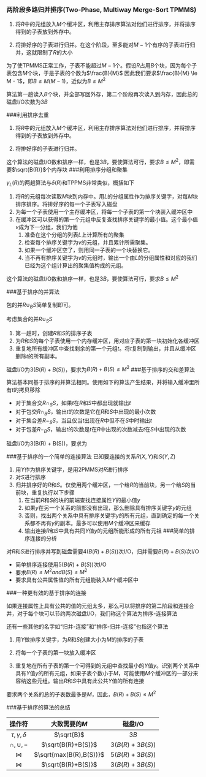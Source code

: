 ### 两阶段多路归并排序(Two-Phase, Multiway Merge-Sort TPMMS)

1. 将$R​$中的元组放入$M​$个缓冲区，利用主存排序算法对他们进行排序，并将排序得到的子表放到外存中。

2. 将排好序的子表进行归并。在这个阶段，至多能对$M-1$个有序的子表进行归并，这就限制了$R$的大小

为了使TPMMS正常工作，子表不能超过$M-1$个。假设$R$占用$B$个块，因为每个子表包含$M$个块，于是子表的个数为$\frac{B}{M}$ 因此我们要求$\frac{B}{M} \le  M - 1$，即$B \le M(M-1)$，近似为$B \le M^2$

算法第一趟读入$B$个块，并全部写回外存，第二个阶段再次读入到内存，因此总的磁盘I/O次数为$3B$

###利用排序去重
1. 将$R$中的元组放入$M$个缓冲区，利用主存排序算法对他们进行排序，并将排序得到的子表放到外存中。

2. 将排好序的子表进行归并。 

这个算法的磁盘I/O数和排序一样，也是$3B$，要使算法可行，要求$B \le M^2$，即需要$\sqrt{B(R)}$个内存块
###利用排序分组和聚集

$\gamma_L(R)$的两趟算法与$\delta(R)$和TPPMS非常类似，概括如下

1. 将$R$的元组每次读取$M$块到内存中。用$L$的分组属性作为排序关键字，对每$M$块排序排序。将排好序的每一个子表写入磁盘
2. 为每一个子表使用一个主存缓冲区，将每一个子表的第一个块装入缓冲区中
3. 在缓冲区可以获得的第一个元组中反复查找排序关键字的最小值。这个最小值$v$成为下一分组，我们为他
   1. 准备在这个分组的列表$L$上计算所有的聚集
   2. 检查每个排序关键字为$v$的元组，并且累计所需聚集。
   3. 如果一个缓冲区空了，则用同一子表的一个块替换它。
   4. 当不再有排序关键字为$v$的元组时，输出一个由$L$的分组属性和对应的我们已经为这个组计算出的聚集值构成的元组。

这个算法的磁盘I/O数和排序一样，也是$3B$，要使算法可行，要求$B \le M^2$

###基于排序的并算法

包的并$R\cup_BS$简单复制即可。

考虑集合的并$R\cup_SS$

1. 第一趟时，创建$R$和$S$的排序子表
2. 为$R$和$S$的每个子表使用一个内存缓冲区，用对应子表的第一块初始化各缓冲区
3. 重复地所有缓冲区中查找剩余的第一个元组$t$。将$t$复制到输出，并且从缓冲区删除$t$的所有副本。

磁盘I/O为$3(B(R) + B(S))$，要求为$B(R)+B(S) \le M^2$
###基于排序的交和差算法

算法基本同基于排序的并算法相同。使用如下的算法产生结果，并将输入缓冲里所有$t$的拷贝移除

* 对于集合交$R\cap_SS$，如果$t$在$R$和$S$中都出现就输出$t$
* 对于包交$R\cap_BS$，输出$t$的次数是它在$R$和$S$中出现的最小次数
* 对于集合差$R-_SS$，当且仅当$t$出现在$R$中但不在$S$中时输出$t$
* 对于包差$R-_BS$，输出$t$的次数是$t$在$R$中出现的次数减去$t$在$S$中出现的次数

磁盘I/O为3(B(R) + B(S))，要求为

###基于排序的一个简单的连接算法
已知要连接的关系$R(X, Y)$和$S(Y,Z)$
1. 用$Y$作为排序关键字，是用2PMMS对$R$进行排序
2. 对$S$进行排序
3. 归并排序好的$R$和$S$。仅使用两个缓冲区，一个给$R$的当前块，另一个给$S$的当前块，重复执行以下步骤
   1. 在当前$R$和$S$的块的前端查找连接属性$Y$的最小值$y$
   2. 如果$y$在另一个关系的前部没有出现，那么删除具有排序关键字$y$的元组
   3. 否则，找出两个关系中具有排序关键字$y$的所有元组，直到确定的每一个关系都不再有$y$的副本。最多可以使用$M$个缓冲区来缓存
   4. 输出连接$R$和$S$中具有共同$Y$值$y$的元组所能形成的所有元祖
###简单的排序连接的分析

对$R$和$S$进行排序并写到磁盘需要$4(B(R)+B(S))$次I/O，归并需要$B(R)+B(S)$次I/O

* 简单排序连接使用$5(B(R)+B(S))$次I/O
* 要求$B(R) \le M^2 and B(S) \le M^2$
* 要求具有公共属性值的所有元组能装入$M$个缓冲区中

###一种更有效的基于排序的连接

如果连接属性上具有公共的值的元组太多，那么可以将排序的第二阶段和连接合并，对于每个块可以节约两次磁盘I/O，我们称这个算法为排序-连接算法

还有一些其他的名字如“归并-连接”和“排序-归并-连接”也指这个算法

1. 用$Y$做排序关键字，为$R$和$S$创建大小为$M$的排序的子表

2. 将每一个子表的第一块放入缓冲区

3. 重复地在所有子表的第一个可得到的元组中查找最小的$Y$值$y$。识别两个关系中具有$Y$值$y$的所有元组，如果子表个数小于$M$，可能使用$M$个缓冲区的一部分来容纳这些元组。输出$R$和$S$中具有此公共$Y$值的所有连接

要求两个关系的总的子表数最多是$M$，因此，$B(R) +B(S) \le M^2$

###基于排序的算法的总结

|   操作符    | 大致需要的$M$ | 磁盘I/O |
| :---------: | :---------: | :-----: |
| $\tau,\gamma, \delta$ | $\sqrt{B}$ | $3B$ |
| $\cap, \cup, -$ | $\sqrt{B(R)+B(S)}$ | $3(B(R)+3B(S))$ |
| $\Join$ | $\sqrt{max(B(R),B(S))}$ | $5(B(R)+3B(S))$ |
| $\Join$ | $\sqrt{B(R)+B(S)}$ | $3(B(R)+3B(S))$ |

